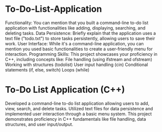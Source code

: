 # To-Do-List-Application
Functionality: You can mention that you built a command-line to-do list application with functionalities like adding, displaying, searching, and deleting tasks.
Data Persistence: Briefly explain that the application uses a text file ("todo.txt") to store tasks persistently, allowing users to save their work.
User Interface: While it's a command-line application, you can mention you used basic functionalities to create a user-friendly menu for interaction.
Programming Skills: This project showcases your proficiency in C++, including concepts like:
File handling (using ifstream and ofstream)
Working with structures (todolist)
User input handling (cin)
Conditional statements (if, else, switch)
Loops (while)

# To-Do List Application (C++)

Developed a command-line to-do list application allowing users to add, view, search, and delete tasks. Utilized text files for data persistence and implemented user interaction through a basic menu system. This project demonstrates proficiency in C++ fundamentals like file handling, data structures, and user input/output.
